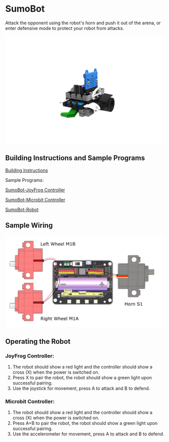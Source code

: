 # SumoBot

Attack the opponent using the robot's horn and push it out of the arena, or enter defensive mode to protect your robot from attacks.

![](images/rhino.png)

## Building Instructions and Sample Programs

[Building Instructions](https://bit.ly/12In1SumobotBuildingInstruction)

Sample Programs:

[SumoBot-JoyFrog Controller](https://makecode.microbit.org/_DEmiTaf1qAz2)

[SumoBot-Microbit Controller](https://makecode.microbit.org/_a3FgJm1dXRka)

[SumoBot-Robot](https://makecode.microbit.org/_FYAD3f49c54q)

## Sample Wiring

![](images/rhino_wire.png)

## Operating the Robot

### JoyFrog Controller:

1. The robot should show a red light and the controller should show a cross (X) when the power is switched on.
2. Press X to pair the robot, the robot should show a green light upon successful pairing.
3. Use the joystick for movement, press A to attack and B to defend.

### Microbit Controller:

1. The robot should show a red light and the controller should show a cross (X) when the power is switched on.
2. Press A+B to pair the robot, the robot should show a green light upon successful pairing.
3. Use the accelerometer for movement, press A to attack and B to defend.